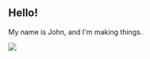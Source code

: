 ## Hello!
My name is John, and I'm making things.


<p style="width:100%;">
  <img src="https://api.boot.dev/v1/users/public/ef8590eb-2548-43b3-9934-9a15e3ffe2c4/thumbnail" >
</p>
<!--
**crimsonEcho/CrimsonEcho** is a ✨ _special_ ✨ repository because its `README.md` (this file) appears on your GitHub profile.

Here are some ideas to get you started:

- 🔭 I’m currently working on ...
- 🌱 I’m currently learning ...
- 👯 I’m looking to collaborate on ...
- 🤔 I’m looking for help with ...
- 💬 Ask me about ...
- 📫 How to reach me: ...
- 😄 Pronouns: ...
- ⚡ Fun fact: ...
-->
